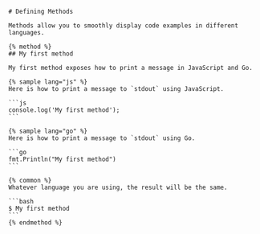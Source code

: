 ```
# Defining Methods
```


    Methods allow you to smoothly display code examples in different languages.

    {% method %}
    ## My first method

    My first method exposes how to print a message in JavaScript and Go.

    {% sample lang="js" %}
    Here is how to print a message to `stdout` using JavaScript.

    ```js
    console.log('My first method');
    ```

    {% sample lang="go" %}
    Here is how to print a message to `stdout` using Go.

    ```go
    fmt.Println("My first method")
    ```

    {% common %}
    Whatever language you are using, the result will be the same.

    ```bash
    $ My first method
    ```
    {% endmethod %}




